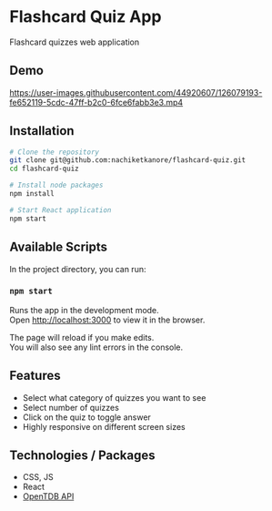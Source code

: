 # Flashcard Quiz App
Flashcard quizzes web application

## Demo

https://user-images.githubusercontent.com/44920607/126079193-fe652119-5cdc-47ff-b2c0-6fce6fabb3e3.mp4



## Installation
```bash
# Clone the repository
git clone git@github.com:nachiketkanore/flashcard-quiz.git
cd flashcard-quiz

# Install node packages
npm install

# Start React application
npm start
```

## Available Scripts

In the project directory, you can run:

### `npm start`

Runs the app in the development mode.\
Open [http://localhost:3000](http://localhost:3000) to view it in the browser.

The page will reload if you make edits.\
You will also see any lint errors in the console.

## Features
- Select what category of quizzes you want to see
- Select number of quizzes
- Click on the quiz to toggle answer
- Highly responsive on different screen sizes

## Technologies / Packages
- CSS, JS
- React
- [OpenTDB API](https://opentdb.com/api_config.php)


